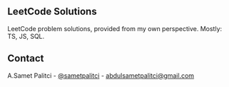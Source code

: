 ## LeetCode Solutions
LeetCode problem solutions, provided from my own perspective. Mostly: TS, JS, SQL.

## Contact

A.Samet Palitci - [@sametpalitci](https://www.linkedin.com/in/sametpalitci) - abdulsametpalitci@gmail.com


